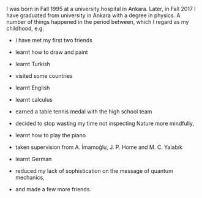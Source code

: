 I was born in Fall 1995 at a university hospital in Ankara. Later, in Fall 2017 I have graduated from university in Ankara with a degree in physics. A number of things happened in the period between, which I regard as my childhood, e.g.

* I have met my first two friends

* learnt how to draw and paint

* learnt Turkish

* visited some countries

* learnt English

* learnt calculus

* earned a table tennis medal with the high school team

* decided to stop wasting my time not inspecting Nature more mindfully,

* learnt how to play the piano

* taken supervision from A. İmamoğlu, J. P. Home and M. C. Yalabık

* learnt German

* reduced my lack of sophistication on the message of quantum mechanics,

* and made a few more friends.

